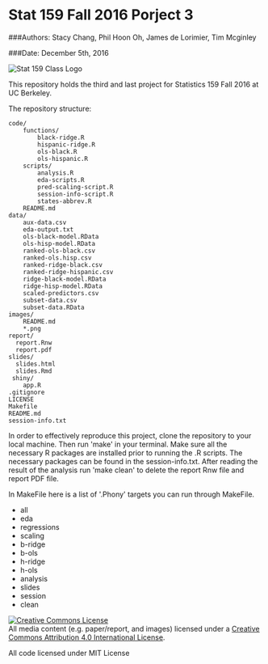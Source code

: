 # Stat 159 Fall 2016 Porject 3

###Authors: Stacy Chang, Phil Hoon Oh, James de Lorimier, Tim Mcginley

###Date: December 5th, 2016

![Stat 159 Class Logo](https://raw.githubusercontent.com/ucb-stat159/stat159-fall-2016/master/projects/proj01/images/stat159-logo.png)

This repository holds the third and last project for Statistics 159 Fall 2016 at UC Berkeley.

The repository structure:
```
code/
	functions/
		black-ridge.R
		hispanic-ridge.R
		ols-black.R
		ols-hispanic.R
	scripts/
		analysis.R
		eda-scripts.R
		pred-scaling-script.R
		session-info-script.R
		states-abbrev.R
	README.md
data/
	aux-data.csv
	eda-output.txt
	ols-black-model.RData
	ols-hisp-model.RData
	ranked-ols-black.csv
	ranked-ols.hisp.csv
	ranked-ridge-black.csv
	ranked-ridge-hispanic.csv
	ridge-black-model.RData
	ridge-hisp-model.RData
	scaled-predictors.csv
	subset-data.csv
	subset-data.RData
images/
	README.md
	*.png
report/
  report.Rnw
  report.pdf
slides/
  slides.html
  slides.Rmd
 shiny/
 	app.R
.gitignore
LICENSE
Makefile
README.md
session-info.txt
```

In order to effectively reproduce this project, clone the repository to your local machine. Then run 'make' in your terminal. Make sure all the necessary R packages are installed prior to running the .R scripts. The necessary packages can be found in the session-info.txt. After reading the result of the analysis run 'make clean' to delete the report Rnw file and report PDF file.

In MakeFile here is a list of '.Phony' targets you can run through MakeFile.

* all
* eda
* regressions
* scaling
* b-ridge
* b-ols
* h-ridge
* h-ols
* analysis
* slides
* session
* clean

<a rel="license" href="http://creativecommons.org/licenses/by/4.0/"><img alt="Creative Commons License" style="border-width:0" src="https://i.creativecommons.org/l/by/4.0/88x31.png" /></a><br />All media content (e.g. paper/report, and images) licensed under a <a rel="license" href="http://creativecommons.org/licenses/by/4.0/">Creative Commons Attribution 4.0 International License</a>.

All code licensed under MIT License






